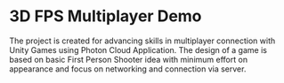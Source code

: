 # 3D FPS Multiplayer Demo
The project is created for advancing skills in multiplayer connection with Unity Games using Photon Cloud Application.
The design of a game is based on basic First Person Shooter idea with minimum effort on appearance and focus on networking 
and connection via server.
